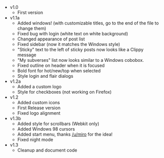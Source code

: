 * v1.0
  * First version
* v1.1a
  * Added windows! (with customizable titles, go to the end of the file to change them)
  * Fixed bug with login (white text on white background)
  * Changed appearance of post list
  * Fixed sidebar (now it matches the Windows style)
  * "Sticky" text to the left of sticky posts now looks like a Clippy message
  * "My subverses" list now looks similar to a Windows cobobox.
  * Fixed outline on header when it is focused
  * Bold font for hot/new/top when selected
  * Style login and flair dialogs
* v1.2a
  * Added a custom logo
  * Style for checkboxes (not working on Firefox)
* v1.2
  * Added custom icons
  * First Release version
  * Fixed logo alignment
* v1.3b
  * Added style for scrollbars (Webkit only)
  * Added Windows 98 cursors
  * Added start menu, thanks [/u/miro](https://voat.co/user/miro) for the idea!
  * Fixed night mode
* v1.3
  * Cleanup and document code